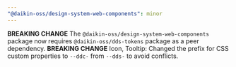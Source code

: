 ```yaml
---
"@daikin-oss/design-system-web-components": minor
---
```


**BREAKING CHANGE** The `@daikin-oss/design-system-web-components` package now requires `@daikin-oss/dds-tokens` package as a peer dependency.
**BREAKING CHANGE** Icon, Tooltip: Changed the prefix for CSS custom properties to `--ddc-` from `--dds-` to avoid conflicts.
